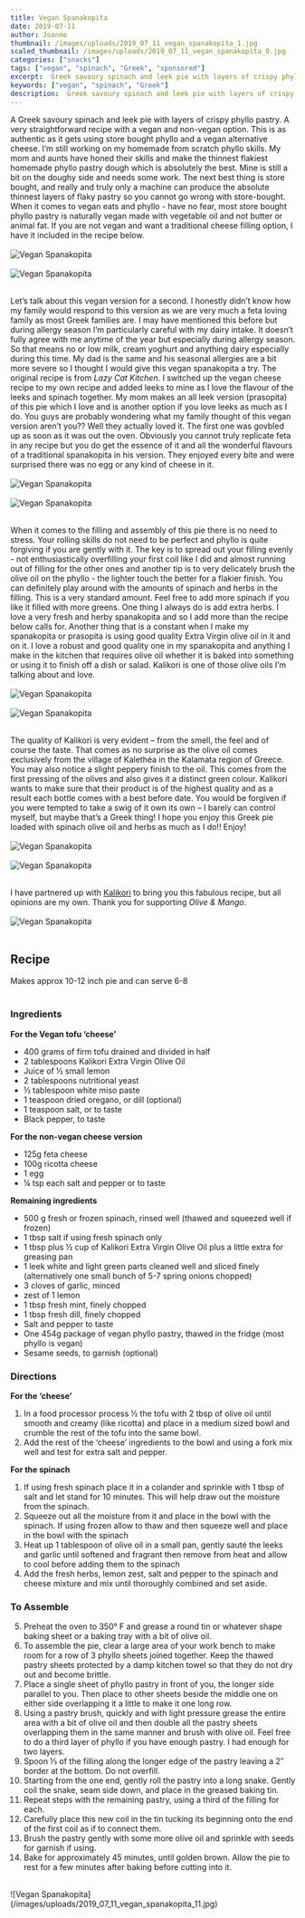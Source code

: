 ```yaml
---
title: Vegan Spanakopita
date: 2019-07-11
author: Joanne
thumbnail: /images/uploads/2019_07_11_vegan_spanakopita_1.jpg
scaled_thumbnail: /images/uploads/2019_07_11_vegan_spanakopita_0.jpg
categories: ["snacks"]
tags: ["vegan", "spinach", "Greek", "sponsored"]
excerpt:  Greek savoury spinach and leek pie with layers of crispy phyllo pastry
keywords: ["vegan", "spinach", "Greek"]
description:  Greek savoury spinach and leek pie with layers of crispy phyllo pastry
---
```


A Greek savoury spinach and leek pie with layers of crispy phyllo pastry. A very straightforward recipe with a vegan and non-vegan option. This is as authentic as it gets using store bought phyllo and a vegan alternative cheese. I’m still working on my homemade from scratch phyllo skills. My mom and aunts have honed their skills and make the thinnest flakiest homemade phyllo pastry dough which is absolutely the best. Mine is still a bit on the doughy side and needs some work. The next best thing is store bought, and really and truly only a machine can produce the absolute thinnest layers of flaky pastry so you cannot go wrong with store-bought. When it comes to vegan eats and phyllo - have no fear, most store bought phyllo pastry is naturally vegan made with vegetable oil and not butter or animal fat. If you are not vegan and want a traditional cheese filling option, I have it included in the recipe below.
</br>
</br>
![Vegan Spanakopita](/images/uploads/2019_07_11_vegan_spanakopita_2.jpg)
</br>
</br>
![Vegan Spanakopita](/images/uploads/2019_07_11_vegan_spanakopita_3.jpg)
</br>
</br>

Let’s talk about this vegan version for a second. I honestly didn’t know how my family would respond to this version as we are very much a feta loving family as most Greek families are. I may have mentioned this before but during allergy season I’m particularly careful with my dairy intake. It doesn’t fully agree with me anytime of the year but especially during allergy season. So that means no or low milk, cream yoghurt and anything dairy especially during this time. My dad is the same and his seasonal allergies are a bit more severe so I thought I would give this vegan spanakopita a try. The original recipe is from _Lazy Cat Kitchen_. I switched up the vegan cheese recipe to my own recipe and added leeks to mine as I love the flavour of the leeks and spinach together.  My mom makes an all leek version (prasopita) of this pie which I Iove and is another option if you love leeks as much as I do. You guys are probably wondering what my family thought of this vegan version aren’t you?? Well they actually loved it. The first one was govbled up as soon as it was out the oven. Obviously you cannot truly replicate feta in any recipe but you do get the essence of it and all the wonderful flavours of a traditional spanakopita in his version. They enjoyed every bite and were surprised there was no egg or any kind of cheese in it.
</br>
</br>
![Vegan Spanakopita](/images/uploads/2019_07_11_vegan_spanakopita_4.jpg)
</br>
</br>
![Vegan Spanakopita](/images/uploads/2019_07_11_vegan_spanakopita_5.jpg)
</br>
</br>

When it comes to the filling and assembly of  this pie there is no need to stress. Your rolling skills do not need to be perfect and phyllo is quite forgiving if you are gently with it. The key is to spread out your filling evenly - not enthusiastically overfilling your first coil like I did and almost running out of filling for the other ones and another tip is to very delicately brush the olive oil on the phyllo - the lighter touch the better for a flakier finish. You can definitely play around with the amounts of spinach and herbs in the filling. This is a very standard amount.  Feel free to add more spinach if you like it filled with more greens. One thing I always do is add extra herbs. I love a very fresh and herby spanakopita and so I add more than the recipe below calls for. Another thing that is a constant when I make my spanakopita or prasopita is using good quality Extra Virgin olive oil in it and on it. I love a robust and good quality one in my spanakopita and anything I make in the kitchen that requires olive oil whether it is baked into something or using it to finish off a dish or salad. Kalikori is one of those olive oils I’m talking about and love. 
</br>
</br>
![Vegan Spanakopita](/images/uploads/2019_07_11_vegan_spanakopita_6.jpg)
</br>
</br>
![Vegan Spanakopita](/images/uploads/2019_07_11_vegan_spanakopita_7.jpg)
</br>
</br>

The quality of Kalikori is very evident – from the smell, the feel and of course the taste. That comes as no surprise as the olive oil comes exclusively from the village of Kalethéa in the Kalamata region of Greece. You may also notice a slight peppery finish to the oil. This comes from the first pressing of the olives and also gives it a distinct green colour. Kalikori wants to make sure that their product is of the highest quality and as a result each bottle comes with a best before date. You would be forgiven if you were tempted to take a swig of it own its own – I barely can control myself, but maybe that’s a Greek thing! I hope you enjoy this Greek pie loaded with spinach olive oil and herbs as much as I do!! Enjoy! 
</br>
</br>
![Vegan Spanakopita](/images/uploads/2019_07_11_vegan_spanakopita_8.jpg)
</br>
</br>
![Vegan Spanakopita](/images/uploads/2019_07_11_vegan_spanakopita_9.jpg)
</br>
</br>

I have partnered up with <span class="highlight"><a rel="nofollow" href="http://kalikori.com">Kalikori</a></span> to bring you this fabulous recipe, but all opinions are my own. Thank you for supporting _Olive & Mango_.
</br>
</br>
![Vegan Spanakopita](/images/uploads/2019_07_11_vegan_spanakopita_10.jpg)
</br>
</br>

## Recipe
Makes approx 10-12 inch pie and can serve 6-8
</br>
</br>

### Ingredients

__For the Vegan tofu ‘cheese’__

* <span itemprop="ingredients">  400 grams of firm tofu drained and divided in half </span>
* <span itemprop="ingredients">  2 tablespoons Kalikori Extra Virgin Olive Oil</span>
* <span itemprop="ingredients">  Juice of &frac12; small lemon</span>
* <span itemprop="ingredients">  2 tablespoons nutritional yeast</span>
* <span itemprop="ingredients">  &frac12; tablespoon white miso paste</span>
* <span itemprop="ingredients">  1 teaspoon dried oregano, or dill  (optional)</span>
* <span itemprop="ingredients">  1 teaspoon salt, or to taste</span>
* <span itemprop="ingredients">  Black pepper, to taste</span>

__For the non-vegan cheese version__

* 125g feta cheese
* 100g ricotta cheese
* 1 egg
* &frac14; tsp each salt and pepper or to taste 

__Remaining ingredients__

* <span itemprop="ingredients">  500 g fresh or frozen spinach, rinsed well (thawed and squeezed well if frozen) </span>
* <span itemprop="ingredients">  1 tbsp salt if using fresh spinach only </span>
* <span itemprop="ingredients">  1 tbsp plus &frac12; cup of Kalikori Extra Virgin Olive Oil plus a little extra for greasing pan</span>
* <span itemprop="ingredients">  1 leek white and light green parts cleaned well and sliced finely (alternatively one small bunch of 5-7 spring onions chopped) </span>
* <span itemprop="ingredients">  3 cloves of garlic, minced </span>
* <span itemprop="ingredients">  zest of 1 lemon</span>
* <span itemprop="ingredients">  1 tbsp fresh mint, finely chopped</span>
* <span itemprop="ingredients">  1 tbsp fresh dill, finely chopped</span>
* <span itemprop="ingredients">  Salt and pepper to taste </span>
* <span itemprop="ingredients">  One 454g package of vegan phyllo pastry, thawed in the fridge (most phyllo is vegan) </span>
* <span itemprop="ingredients">  Sesame seeds, to garnish (optional)</span>


### Directions 

__For the ‘cheese’__

1. In a food processor process &frac12; the tofu with 2 tbsp of olive oil until smooth and creamy (like ricotta) and place in a medium sized bowl and crumble the rest of the tofu into the same bowl. 
2. Add the rest of the ‘cheese’ ingredients to the bowl and using a fork mix well and test for extra salt and pepper. 

__For the spinach__

1. If using fresh spinach place it in a colander and sprinkle with 1 tbsp of salt and let stand for 10 minutes.  This will help draw out the moisture from the spinach. 
2. Squeeze out all the moisture from it and place in the bowl with the spinach. If using frozen allow to thaw and then squeeze well and place in the bowl with the spinach 
3. Heat up 1 tablespoon of olive oil in a small pan, gently sauté the leeks and garlic until softened and fragrant then remove from heat and allow to cool before adding them to the spinach 
4. Add the fresh herbs, lemon zest, salt and pepper to the spinach and cheese mixture and mix until thoroughly combined and set aside. 


### To Assemble

5. Preheat the oven to 350° F and grease a round tin or whatever shape baking sheet or a baking tray with a bit of olive oil.
6. To assemble the pie, clear a large area of your work bench to make room for a row of 3 phyllo sheets joined together. Keep the thawed pastry sheets protected by a damp kitchen towel so that they do not dry out and become brittle.
7. Place a single sheet of phyllo pastry in front of you, the longer side parallel to you. Then place to other sheets beside the middle one on either side overlapping it a little to make it one long row.
8. Using a pastry brush, quickly and with light pressure grease the entire area with a bit of olive oil and then double all the pastry sheets overlapping them in the same manner and brush with olive oil. Feel free to do a third layer of phyllo if you have enough pastry. I had enough for two layers. 
9. Spoon &frac13; of the filling  along the longer edge of the pastry leaving a 2″ border at the bottom. Do not overfill. 
10. Starting from the one end, gently roll the pastry into a long snake. Gently coil the snake, seam side down, and place in the greased baking tin.
11. Repeat steps with the remaining pastry, using a third of the filling for each. 
12. Carefully place this new coil in the tin tucking its beginning onto the end of the first coil as if to connect them. 
13. Brush the pastry gently with some more olive oil and sprinkle with seeds for garnish if using. 
14. Bake for approximately 45 minutes, until golden brown. Allow the pie to rest for a few minutes after baking before cutting into it.

</br>
![Vegan Spanakopita](/images/uploads/2019_07_11_vegan_spanakopita_11.jpg)
